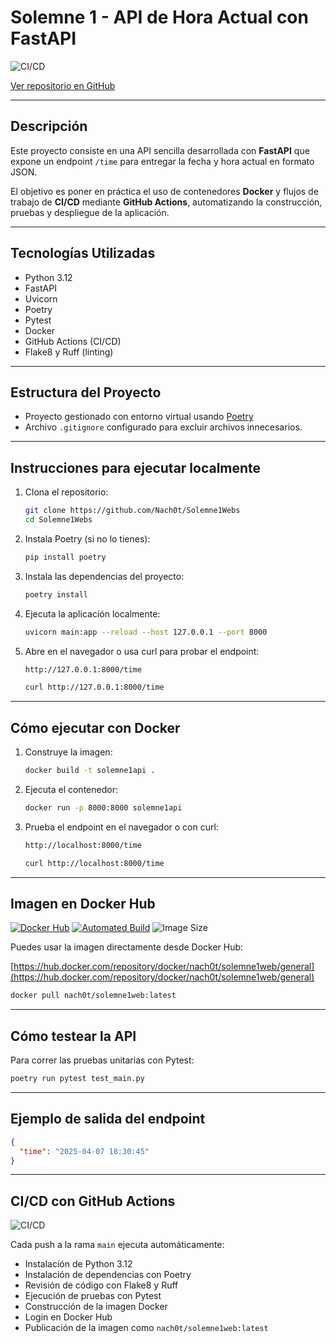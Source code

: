 # Solemne 1 - API de Hora Actual con FastAPI

![CI/CD](https://github.com/nach0t/solemne1web/actions/workflows/main.yml/badge.svg)

 [Ver repositorio en GitHub](https://github.com/Nach0t/Solemne1Webs)

---

## Descripción

Este proyecto consiste en una API sencilla desarrollada con **FastAPI** que expone un endpoint `/time` para entregar la fecha y hora actual en formato JSON.

El objetivo es poner en práctica el uso de contenedores **Docker** y flujos de trabajo de **CI/CD** mediante **GitHub Actions**, automatizando la construcción, pruebas y despliegue de la aplicación.

---

## Tecnologías Utilizadas

- Python 3.12  
- FastAPI  
- Uvicorn  
- Poetry  
- Pytest  
- Docker  
- GitHub Actions (CI/CD)  
- Flake8 y Ruff (linting)  

---

## Estructura del Proyecto

- Proyecto gestionado con entorno virtual usando [Poetry](https://python-poetry.org/)
- Archivo `.gitignore` configurado para excluir archivos innecesarios.

---

## Instrucciones para ejecutar localmente

1. Clona el repositorio:

   ```bash
   git clone https://github.com/Nach0t/Solemne1Webs
   cd Solemne1Webs
   ```

2. Instala Poetry (si no lo tienes):

   ```bash
   pip install poetry
   ```

3. Instala las dependencias del proyecto:

   ```bash
   poetry install
   ```

4. Ejecuta la aplicación localmente:

   ```bash
   uvicorn main:app --reload --host 127.0.0.1 --port 8000
   ```

5. Abre en el navegador o usa curl para probar el endpoint:

   ```bash
   http://127.0.0.1:8000/time
   ```

   ```bash
   curl http://127.0.0.1:8000/time
   ```

---

## Cómo ejecutar con Docker

1. Construye la imagen:

   ```bash
   docker build -t solemne1api .
   ```

2. Ejecuta el contenedor:

   ```bash
   docker run -p 8000:8000 solemne1api
   ```

3. Prueba el endpoint en el navegador o con curl:

   ```bash
   http://localhost:8000/time
   ```

   ```bash
   curl http://localhost:8000/time
   ```

---

## Imagen en Docker Hub

[![Docker Hub](https://img.shields.io/badge/Docker--Hub-nach0t%2Fsolemne1web-blue?style=for-the-badge&logo=docker)](https://hub.docker.com/r/nach0t/solemne1web)
[![Automated Build](https://img.shields.io/docker/automated/nach0t/solemne1web?style=for-the-badge)](https://hub.docker.com/r/nach0t/solemne1web)
![Image Size](https://img.shields.io/docker/image-size/nach0t/solemne1web/latest?style=for-the-badge)

Puedes usar la imagen directamente desde Docker Hub:

 [https://hub.docker.com/repository/docker/nach0t/solemne1web/general](https://hub.docker.com/repository/docker/nach0t/solemne1web/general)

```bash
docker pull nach0t/solemne1web:latest
```

---

## Cómo testear la API

Para correr las pruebas unitarias con Pytest:

```bash
poetry run pytest test_main.py
```

---

## Ejemplo de salida del endpoint

```json
{
  "time": "2025-04-07 18:30:45"
}
```

---

## CI/CD con GitHub Actions

![CI/CD](https://github.com/nach0t/solemne1web/actions/workflows/main.yml/badge.svg)

Cada push a la rama `main` ejecuta automáticamente:

- Instalación de Python 3.12  
- Instalación de dependencias con Poetry  
- Revisión de código con Flake8 y Ruff  
- Ejecución de pruebas con Pytest  
- Construcción de la imagen Docker  
- Login en Docker Hub  
- Publicación de la imagen como `nach0t/solemne1web:latest`  
